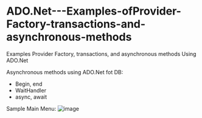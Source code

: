 # ADO.Net---Examples-ofProvider-Factory-transactions-and-asynchronous-methods
Examples Provider Factory, transactions, and asynchronous methods Using ADO.Net

Asynchronous methods using ADO.Net fot DB:
- Begin, end
- WaitHandler
- async, await

Sample Main Menu: 
![image](https://github.com/user-attachments/assets/e2b1512e-daca-4106-b480-1c34d7c12a76)
